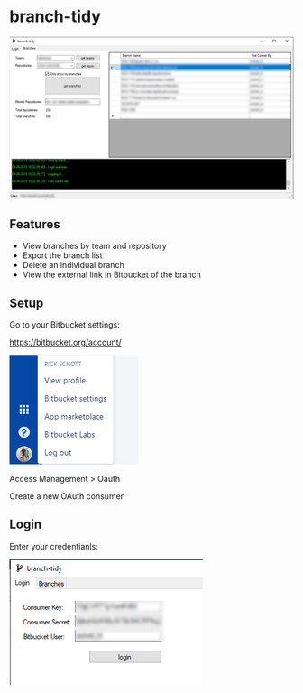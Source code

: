 # branch-tidy

![Image of main application](https://github.com/rickschott/branch-tidy/blob/master/images/tidy.PNG)

## Features

* View branches by team and repository 
* Export the branch list
* Delete an individual branch
* View the external link in Bitbucket of the branch

## Setup

Go to your Bitbucket settings:

  https://bitbucket.org/account/
  
![Image of main settings](https://github.com/rickschott/branch-tidy/blob/master/images/bitbucket-settings.PNG)

Access Management > Oauth

  Create a new OAuth consumer
  
## Login

  Enter your credentianls:

![Image of login](https://github.com/rickschott/branch-tidy/blob/master/images/login.PNG)

